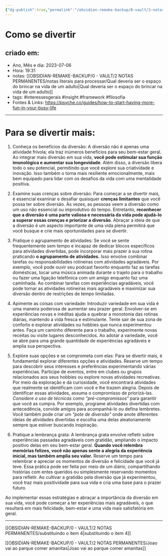 ```yaml
---
{"dg-publish":true,"permalink":"/obsidian-remake-backup/0-vault/2-notas-permanentes/como-se-divertir/","tags":["permanente","interessesgerais","insight","framework","filosofia"],"dgHomeLink":true,"dgShowLocalGraph":true,"dgShowFileTree":true,"dgEnableSearch":true,"noteIcon":""}
---
```


# Como se divertir

## criado em: 
-  Ano, Mês e dia: 2023-07-06
- Hora: 19:31
- notas: [[OBSIDIAN-REMAKE-BACKUP/0 - VAULT/2 NOTAS PERMANENTES/notas literais para processar/Qual deveria ser o espaço do brincar na vida de um adulto\|Qual deveria ser o espaço do brincar na vida de um adulto]]
- tags: #interessesgerais #insight #framework #filosofia 
- Fontes & Links: https://psyche.co/guides/how-to-start-having-more-fun-in-your-busy-life
---

# Para se divertir mais:

1. Conheça os benefícios da diversão:
A diversão não é apenas uma atividade frívola; ela traz inúmeros benefícios para seu bem-estar geral. Ao integrar mais diversão em sua vida, **você pode estimular sua função imunológica e aumentar sua longevidade**. Além disso, a diversão libera todo o seu potencial, permitindo que você explore sua criatividade e inovação. Isso também o torna mais resiliente emocionalmente, mais bem equipado para lidar com os desafios da vida com uma mentalidade positiva.

2. Examine suas crenças sobre diversão:
Para começar a se divertir mais, é essencial examinar e desafiar quaisquer **crenças limitantes** que você possa ter sobre diversão. Às vezes, as pessoas veem a diversão como um uso não essencial ou improdutivo do tempo. Entretanto, **reconhecer que a diversão é uma parte valiosa e necessária da vida pode ajudá-lo a superar essas crenças e priorizar a diversão**. Abraçar a ideia de que a diversão é um aspecto importante de uma vida plena permitirá que você busque e crie mais oportunidades para se divertir.

3. Pratique o agrupamento de atividades:
Se você se sente frequentemente sem tempo e incapaz de dedicar blocos específicos para atividades divertidas, pode incorporar mais prazer à sua rotina praticando **o agrupamento de atividades.** Isso envolve combinar tarefas ou responsabilidades rotineiras com atividades agradáveis. Por exemplo, você pode ouvir seu podcast favorito enquanto faz as tarefas domésticas, tocar uma música animada durante o trajeto para o trabalho ou fazer uma ligação telefônica com um amigo enquanto faz uma caminhada. Ao combinar tarefas com experiências agradáveis, você pode tornar as atividades rotineiras mais agradáveis e maximizar sua diversão dentro de restrições de tempo limitadas.

4. Apimente as coisas com variedade:
Introduzir variedade em sua vida é uma maneira poderosa de aumentar seu prazer geral. Envolver-se em experiências novas e inéditas ajuda a quebrar a monotonia das rotinas diárias, mantendo a vida fresca e estimulante. Tente sair de sua zona de conforto e explorar atividades ou hobbies que nunca experimentou antes. Faça um caminho diferente para o trabalho, experimente novas receitas ou visite lugares desconhecidos. Ao adotar a variedade, você se abre para uma grande quantidade de experiências agradáveis e amplia sua perspectiva.

5. Explore suas opções e se comprometa com elas:
Para se divertir mais, é fundamental explorar diferentes opções e atividades. Reserve um tempo para descobrir seus interesses e preferências experimentando várias experiências. Participe de eventos, entre em clubes ou grupos relacionados aos seus hobbies ou explore novas atividades recreativas. Por meio da exploração e da curiosidade, você encontrará atividades que realmente se identificam com você e lhe trazem alegria. Depois de identificar essas atividades, assuma o compromisso de priorizá-las. *Considere o uso de técnicas como "pré-compromissos"* para garantir que você as cumpra. Por exemplo, programe atividades divertidas com antecedência, convide amigos para acompanhá-lo ou defina lembretes. Você também pode criar um *"pote de diversão"* onde anote diferentes ideias de atividades divertidas e escolha uma delas aleatoriamente sempre que estiver buscando inspiração.

6. Pratique a lembrança grata:
A lembrança grata envolve refletir sobre experiências passadas agradáveis com gratidão, ampliando o impacto positivo delas em seu bem-estar geral. **Quando você relembra memórias felizes, você não apenas sente a alegria da experiência inicial, mas também amplia seu valor.** Reserve um tempo para relembrar e apreciar os momentos de diversão e felicidade que você já teve. Essa prática pode ser feita por meio de um diário, compartilhando histórias com entes queridos ou simplesmente reservando momentos para refletir. Ao cultivar a gratidão pela diversão que já experimentou, você traz mais positividade para sua vida e cria uma base para o prazer futuro.

Ao implementar essas estratégias e abraçar a importância da diversão em sua vida, você pode começar a ter experiências mais agradáveis, o que resultará em mais felicidade, bem-estar e uma vida mais satisfatória em geral.

---
[[OBSIDIAN-REMAKE-BACKUP/0 - VAULT/2 NOTAS PERMANENTES/substituindo o item 4\|substituindo o item 4]]

[[OBSIDIAN-REMAKE-BACKUP/0 - VAULT/2 NOTAS PERMANENTES/Joao vai ao parque comer amanitas\|Joao vai ao parque comer amanitas]]